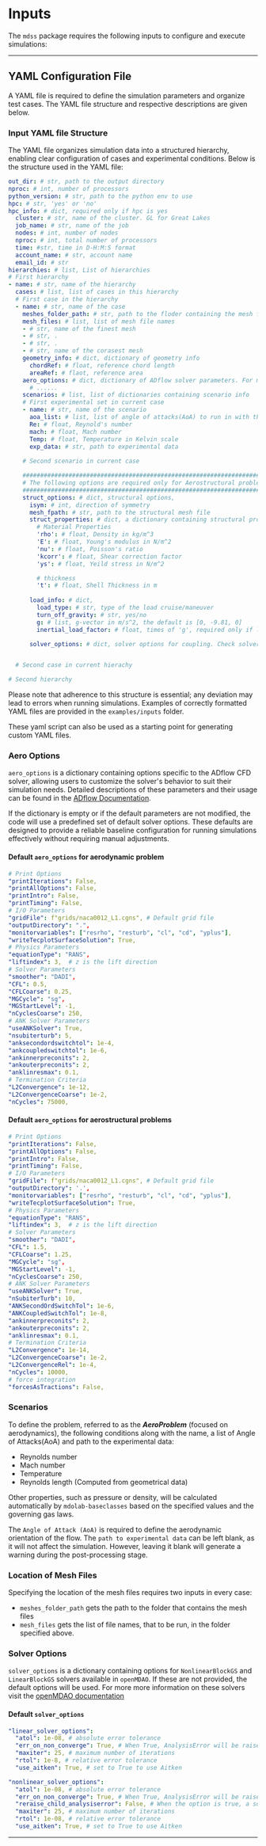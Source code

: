 # Inputs

The `mdss` package requires the following inputs to configure and execute simulations:

---

## YAML Configuration File

A YAML file is required to define the simulation parameters and organize test cases. The YAML file structure and respective descriptions are given below.

### Input YAML file Structure

The YAML file organizes simulation data into a structured hierarchy, enabling clear configuration of cases and experimental conditions. Below is the structure used in the YAML file:

```yaml
out_dir: # str, path to the output directory
nproc: # int, number of processors
python_version: # str, path to the python env to use
hpc: # str, 'yes' or 'no'
hpc_info: # dict, required only if hpc is yes
  cluster: # str, name of the cluster. GL for Great Lakes
  job_name: # str, name of the job
  nodes: # int, number of nodes
  nproc: # int, total number of processors
  time: #str, time in D-H:M:S format
  account_name: # str, account name
  email_id: # str
hierarchies: # list, List of hierarchies
# First hierarchy
- name: # str, name of the hierarchy
  cases: # list, list of cases in this hierarchy
  # First case in the hierarchy
  - name: # str, name of the case
    meshes_folder_path: # str, path to the floder containing the mesh files for this case
    mesh_files: # list, list of mesh file names
    - # str, name of the finest mesh
    - # str, .
    - # str, .
    - # str, name of the corasest mesh
    geometry_info: # dict, dictionary of geometry info
      chordRef: # float, reference chord length
      areaRef: # flaot, reference area
    aero_options: # dict, dictionary of ADflow solver parameters. For more information see solver parameters section
      # ......
    scenarios: # list, list of dictionaries containing scenario info
    # First experimental set in current case
    - name: # str, name of the scenario
      aoa_list: # list, list of angle of attacks(AoA) to run in with the experimental info
      Re: # float, Reynold's number 
      mach: # float, Mach number
      Temp: # float, Temperature in Kelvin scale
      exp_data: # str, path to experimental data
    
    # Second scenario in current case

    ##########################################################################
    # The following options are required only for Aerostructural problems
    ##########################################################################
    struct_options: # dict, structural options,
      isym: # int, direction of symmetry
      mesh_fpath: # str, path to the structural mesh file
      struct_properties: # dict, a dictionary containing structural properties
        # Material Properties
        'rho': # float, Density in kg/m^3
        'E': # float, Young's modulus in N/m^2
        'nu': # float, Poisson's ratio
        'kcorr': # float, Shear correction factor
        'ys': # float, Yeild stress in N/m^2

        # thickness
        't': # float, Shell Thickness in m
      
      load_info: # dict, 
        load_type: # str, type of the load cruise/maneuver
        turn_off_gravity: # str, yes/no
        g: # list, g-vector in m/s^2, the default is [0, -9.81, 0]
        inertial_load_factor: # float, times of 'g', required only if load type is maneuver

      solver_options: # dict, solver options for coupling. Check solver options section for more info


  # Second case in current hierachy

# Second hierarchy
```

Please note that adherence to this structure is essential; any deviation may lead to errors when running simulations. Examples of correctly formatted YAML files are provided in the `examples/inputs` folder.

These yaml script can also be used as a starting point for generating custom YAML files.

### Aero Options
`aero_options` is a dictionary containing options specific to the ADflow CFD solver, allowing users to customize the solver's behavior to suit their simulation needs. Detailed descriptions of these parameters and their usage can be found in the [ADflow Documentation](https://mdolab-adflow.readthedocs-hosted.com/en/latest/options.html "ADflow Options"). 

If the dictionary is empty or if the default parameters are not modified, the code will use a predefined set of default solver options. These defaults are designed to provide a reliable baseline configuration for running simulations effectively without requiring manual adjustments.

#### Default `aero_options` for aerodynamic problem
```yaml
# Print Options
"printIterations": False,
"printAllOptions": False,
"printIntro": False,
"printTiming": False,
# I/O Parameters
"gridFile": f"grids/naca0012_L1.cgns", # Default grid file
"outputDirectory": ".",
"monitorvariables": ["resrho", "resturb", "cl", "cd", "yplus"],
"writeTecplotSurfaceSolution": True,
# Physics Parameters
"equationType": "RANS",
"liftindex": 3,  # z is the lift direction
# Solver Parameters
"smoother": "DADI",
"CFL": 0.5,
"CFLCoarse": 0.25,
"MGCycle": "sg",
"MGStartLevel": -1,
"nCyclesCoarse": 250,
# ANK Solver Parameters
"useANKSolver": True,
"nsubiterturb": 5,
"anksecondordswitchtol": 1e-4,
"ankcoupledswitchtol": 1e-6,
"ankinnerpreconits": 2,
"ankouterpreconits": 2,
"anklinresmax": 0.1,
# Termination Criteria
"L2Convergence": 1e-12,
"L2ConvergenceCoarse": 1e-2,
"nCycles": 75000,
```
#### Default `aero_options` for aerostructural problems

```yaml
# Print Options
"printIterations": False,
"printAllOptions": False,
"printIntro": False,
"printTiming": False,
# I/O Parameters
"gridFile": f"grids/naca0012_L1.cgns", # Default grid file
"outputDirectory": '.', 
"monitorvariables": ["resrho", "resturb", "cl", "cd", "yplus"],
"writeTecplotSurfaceSolution": True,
# Physics Parameters
"equationType": "RANS",
"liftindex": 3,  # z is the lift direction
# Solver Parameters
"smoother": "DADI",
"CFL": 1.5,
"CFLCoarse": 1.25,
"MGCycle": "sg",
"MGStartLevel": -1,
"nCyclesCoarse": 250,
# ANK Solver Parameters
"useANKSolver": True,
"nSubiterTurb": 10,
"ANKSecondOrdSwitchTol": 1e-6,
"ANKCoupledSwitchTol": 1e-8,
"ankinnerpreconits": 2,
"ankouterpreconits": 2,
"anklinresmax": 0.1,
# Termination Criteria
"L2Convergence": 1e-14,
"L2ConvergenceCoarse": 1e-2,
"L2ConvergenceRel": 1e-4,
"nCycles": 10000,
# force integration
"forcesAsTractions": False,
```
### Scenarios

To define the problem, referred to as the *__AeroProblem__* (focused on aerodynamics), the following conditions along with the name, a list of Angle of Attacks(AoA) and path to the experimental data:

- Reynolds number
- Mach number
- Temperature
- Reynolds length (Computed from geometrical data)

Other properties, such as pressure or density, will be calculated automatically by `mdolab-baseclasses` based on the specified values and the governing gas laws.

The `Angle of Attack (AoA)` is required to define the aerodynamic orientation of the flow. The `path to experimental data` can be left blank, as it will not affect the simulation. However, leaving it blank will generate a warning during the post-processing stage.


### Location of Mesh Files

Specifying the location of the mesh files requires two inputs in every case: 

- `meshes_folder_path` gets the path to the folder that contains the mesh files
- `mesh_files` gets the list of file names, that to be run, in the folder specified above.

### Solver Options

`solver_options` is a dictionary containing options for `NonlinearBlockGS` and `LinearBlockGS` solvers available in `openMDAO`. If these are not provided, the default options will be used. For more more information on these solvers visit the [openMDAO documentation](https://openmdao.org/newdocs/versions/latest/features/building_blocks/solvers/solvers.html)

#### Default `solver_options`
```yaml
"linear_solver_options": 
  "atol": 1e-08, # absolute error tolerance
  "err_on_non_converge": True, # When True, AnalysisError will be raised if not convereged
  "maxiter": 25, # maximum number of iterations
  "rtol": 1e-8, # relative error tolerance
  "use_aitken": True, # set to True to use Aitken

"nonlinear_solver_options":
  "atol": 1e-08, # absolute error tolerance
  "err_on_non_converge": True, # When True, AnalysisError will be raised if not convereged
  "reraise_child_analysiserror": False, # When the option is true, a solver will reraise any AnalysisError that arises during subsolve; when false, it will continue solving.
  "maxiter": 25, # maximum number of iterations
  "rtol": 1e-08, # relative error tolerance
  "use_aitken": True, # set to True to use Aitken
```


---


